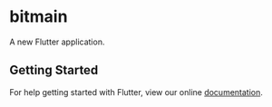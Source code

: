 # bitmain

A new Flutter application.

## Getting Started

For help getting started with Flutter, view our online
[documentation](https://flutter.io/).
